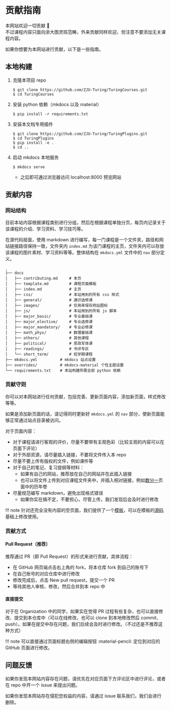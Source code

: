 # 贡献指南

本网站欢迎一切贡献 🎉  
不过课程内容只面向浙大图灵班范畴，外来贡献同样欢迎，但注意不要添加无关课程内容。

如果你想要为本网站进行贡献，以下是一些指南。

## 本地构建
1. 克隆本项目 repo
    ```shell
    $ git clone https://github.com/ZJU-Turing/TuringCourses.git
    $ cd TuringCourses
    ```
2. 安装 python 依赖（mkdocs 以及 material）
    ```shell
    $ pip install -r requirements.txt
    ```
3. 安装本文档专用插件
    ```shell
    $ git clone https://github.com/ZJU-Turing/TuringPlugins.git
    $ cd TuringPlugins
    $ pip install -e .
    $ cd ..
    ```
4. 启动 mkdocs 本地服务
    ```shell
    $ mkdocs serve
    ```
    - 之后即可通过浏览器访问 localhost:8000 预览网站

## 贡献内容
### 网站结构
目前本站内容根据课程类别进行分组，然后在根据课程单独分页，每页内记录关于该课程的介绍、学习资料、学习技巧等。

在源代码层面，使用 markdown 进行编写，每一门课程是一个文件夹，路径和网站链接路径保持一致，文件夹内 `index.md` 为该门课程的主页，文件夹内可以存放该课程的图片素材、学习资料等等。整体结构在 `mkdocs.yml` 文件中的 `nav` 部分定义。

```text
.
├── docs
│   ├── contributing.md     # 本页
│   ├── template.md         # 课程页面模板
│   ├── index.md            # 主页
│   ├── css/                # 本站用到的所有 css 样式
│   ├── general/            # 通识选修课
│   ├── images/             # 仅用来保存网站图标
│   ├── js/                 # 本站用到的所有 js 脚本
│   ├── major_basic/        # 专业基础课
│   ├── major_elective/     # 专业选修课
│   ├── major_mandatory/    # 专业必修课
│   ├── math_phys/          # 数理基础课
│   ├── others/             # 其他课程
│   ├── political/          # 思政军体课
│   ├── readings/           # 书评专区
│   └── short_term/         # 短学期课程
├── mkdocs.yml          # mkdocs 站点设置
├── overrides/          # mkdocs-material 个性主题设置
└── requirements.txt    # 本站构建所需全部 python 依赖
```

### 贡献守则
你可以对本网站进行任何贡献，包括完善、更新页面内容，添加新页面，样式修改等等。

如果是添加新页面的话，请记得同时更新好 `mkdocs.yml` 的 `nav` 部分，使新页面能够正常通过站点目录被访问。

对于页面内容：

- 对于课程请进行客观的评价，尽量不要带有主观色彩（比较主观的内容可以在页面下评论）
- 对于外部资源，请尽量插入链接，不要将文件传入本 repo
- 尽量不要上传有版权的文件，例如课件等
- 对于自己的笔记、复习提纲等材料：
    - 如果有自己的网站，推荐放在自己的网站并在此插入链接
    - 也可以将文件上传到对应课程文件夹中，并插入相对链接，例如[数分一](math_phys/math_analysis1/index.md)页面中的历年卷
- 尽量规范编写 markdown，避免出现格式错误
    - 如果你实在搞不定，不要担心，尽管上传，我们发现后会及时进行修改

!!! note
    针对还完全没有内容的空页面，我们提供了一个[模板](template.md)，可以在模板的[源码](https://github.com/ZJU-Turing/TuringCourses/blob/master/docs/template.md?plain=1)基础上修改使用。

### 贡献方式
#### Pull Request（推荐）
推荐通过 PR（即 Pull Request）的形式来进行贡献，具体流程：

- 在 GitHub 网页端点击右上角的 fork，将本仓库 fork 到自己的账号下
- 在自己账号的对应仓库中进行修改
- 修改完成后，点击 New pull request，提交一个 PR
- 等待其他人审核、修改，然后合并到本 repo 中

#### 直接提交
对于在 Organization 中的同学，如果实在觉得 PR 过程有些复杂，也可以直接修改、提交到本仓库中（可以在线修改，也可以 clone 到本地修改然后 commit、push）。如果在提交中存在问题，我们后续会及时进行修改。（不过还是不推荐这种方式）

!!! note
    可以直接通过页面标题右侧的编辑按钮 :material-pencil: 定位到对应的 GitHub 页面进行修改。

## 问题反馈
如果你发现本网站内容存在问题，请优先在对应页面下方评论区中进行评论，或者在 repo 中开一个 issue 来提出问题。

如果你发现本网站存在侵犯您权益的内容，请通过 issue 联系我们，我们会进行删除。